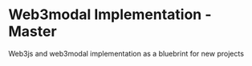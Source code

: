 # Web3modal Implementation - Master
Web3js and web3modal implementation as a bluebrint for new projects
